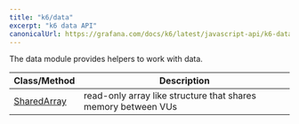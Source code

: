 ```yaml
---
title: "k6/data"
excerpt: "k6 data API"
canonicalUrl: https://grafana.com/docs/k6/latest/javascript-api/k6-data/
---
```


The data module provides helpers to work with data.

| Class/Method | Description |
| ----- | ----------- |
| [SharedArray](/javascript-api/k6-data/sharedarray) | read-only array like structure that shares memory between VUs |
